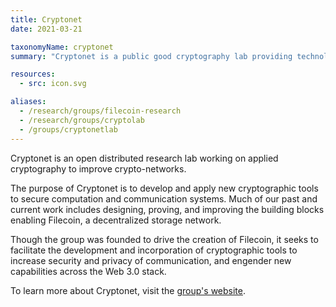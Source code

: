 ```yaml
---
title: Cryptonet
date: 2021-03-21

taxonomyName: cryptonet
summary: "Cryptonet is a public good cryptography lab providing technological empowerment by creating secure building blocks for Web3 protocols."

resources:
  - src: icon.svg

aliases:
  - /research/groups/filecoin-research
  - /research/groups/cryptolab
  - /groups/cryptonetlab
---
```


Cryptonet is an open distributed research lab working on applied cryptography to improve crypto-networks.

The purpose of Cryptonet is to develop and apply new cryptographic tools to secure computation and communication systems. Much of our past and current work includes designing, proving, and improving the building blocks enabling Filecoin, a decentralized storage network.

Though the group was founded to drive the creation of Filecoin, it seeks to facilitate the development and incorporation of cryptographic tools to increase security and privacy of communication, and engender new capabilities across the Web 3.0 stack.

To learn more about Cryptonet, visit the [group's website](https://cryptonet.org/).
